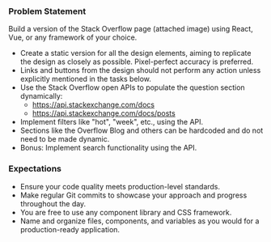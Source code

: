### Problem Statement  
Build a version of the Stack Overflow page (attached image) using React, Vue, or any framework of your choice.  
* Create a static version for all the design elements, aiming to replicate the design as closely as possible. Pixel-perfect accuracy is preferred.  
* Links and buttons from the design should not perform any action unless explicitly mentioned in the tasks below.  
* Use the Stack Overflow open APIs to populate the question section dynamically:  
  * https://api.stackexchange.com/docs  
  * https://api.stackexchange.com/docs/posts
* Implement filters like "hot", "week", etc., using the API.  
* Sections like the Overflow Blog and others can be hardcoded and do not need to be made dynamic.  
* Bonus: Implement search functionality using the API.  

### Expectations
* Ensure your code quality meets production-level standards.  
* Make regular Git commits to showcase your approach and progress throughout the day.  
* You are free to use any component library and CSS framework.  
* Name and organize files, components, and variables as you would for a production-ready application.
